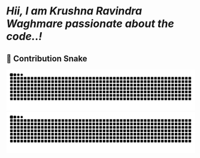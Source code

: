 # ***Hii, I am Krushna Ravindra Waghmare passionate about the code..!***
## 🐍 Contribution Snake

![GitHub Snake Light](https://raw.githubusercontent.com/KrushnaAsDevloper/KrushnaAsDevloper/output/github-contribution-grid-snake.svg#gh-light-mode-only)
![GitHub Snake Dark](https://raw.githubusercontent.com/KrushnaAsDevloper/KrushnaAsDevloper/output/github-contribution-grid-snake-dark.svg#gh-dark-mode-only)
